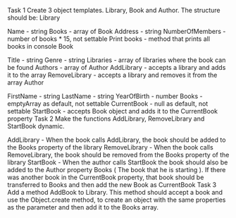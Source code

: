 Task 1
Create 3 object templates. Library, Book and Author. The structure should be: Library

Name - string
Books - array of Book
Address - string
NumberOfMembers - number of books * 15, not settable
Print books - method that prints all books in console
Book

Title - string
Genre - string
Libraries - array of libraries where the book can be found
Authors - array of Author
AddLibrary - accepts a library and adds it to the array
RemoveLibrary - accepts a library and removes it from the array
Author

FirstName - string
LastName - string
YearOfBirth - number
Books - emptyArray as default, not settable
CurrentBook - null as default, not settable
StartBook - accepts Book object and adds it to the CurrentBook property
Task 2
Make the functions AddLibrary, RemoveLibrary and StartBook dynamic.

AddLibrary - When the book calls AddLibrary, the book should be added to the Books property of the library
RemoveLibrary - When the book calls RemoveLibrary, the book should be removed from the Books property of the library
StartBook - When the author calls StartBook the book should also be added to the Author property Books ( The book that he is starting ). If there was another book in the CurrentBook property, that book should be transferred to Books and then add the new Book as CurrentBook
Task 3
Add a method AddBook to Library. This method should accept a book and use the Object.create method, to create an object with the same properties as the parameter and then add it to the Books array.